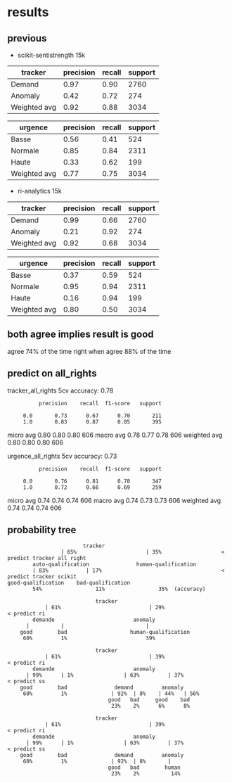 # results

## previous

- scikit-sentistrength 15k

| tracker      | precision | recall | support |
|--------------|-----------|--------|---------|
| Demand       | 0.97      | 0.90   | 2760    |
| Anomaly      | 0.42      | 0.72   | 274     |
| Weighted avg | 0.92      | 0.88   | 3034    |

| urgence      | precision | recall | support |
|--------------|-----------|--------|---------|
| Basse        | 0.56      | 0.41   | 524     |
| Normale      | 0.85      | 0.84   | 2311    |
| Haute        | 0.33      | 0.62   | 199     |
| Weighted avg | 0.77      | 0.75   | 3034    |

- ri-analytics 15k

| tracker      | precision | recall | support |
|--------------|-----------|--------|---------|
| Demand       | 0.99      | 0.66   | 2760    |
| Anomaly      | 0.21      | 0.92   | 274     |
| Weighted avg | 0.92      | 0.68   | 3034    |

| urgence      | precision | recall | support |
|--------------|-----------|--------|---------|
| Basse        | 0.37      | 0.59   | 524     |
| Normale      | 0.95      | 0.94   | 2311    |
| Haute        | 0.16      | 0.94   | 199     |
| Weighted avg | 0.80      | 0.50   | 3034    |

## both agree implies result is good

agree 74% of the time
right when agree 88% of the time

## predict on all_rights

tracker_all_rights
5cv accuracy: 0.78

              precision    recall  f1-score   support

         0.0       0.73      0.67      0.70       211
         1.0       0.83      0.87      0.85       395

   micro avg       0.80      0.80      0.80       606
   macro avg       0.78      0.77      0.78       606
weighted avg       0.80      0.80      0.80       606

urgence_all_rights
5cv accuracy: 0.73

              precision    recall  f1-score   support

         0.0       0.76      0.81      0.78       347
         1.0       0.72      0.66      0.69       259

   micro avg       0.74      0.74      0.74       606
   macro avg       0.74      0.73      0.73       606
weighted avg       0.74      0.74      0.74       606

## probability tree

```text
                        tracker
                 | 65%                      | 35%                   < predict tracker all right
        auto-qualification               human-qualification
        | 83%            | 17%                                      < predict tracker scikit
good-qualification    bad-qualification
        54%                 11%                 35%  (accuracy)
```

```text
                            tracker
            | 61%                            | 29%                    < predict ri
        demande                         anomaly
      |          |                          |
    good        bad                    human-qualification
     60%         1%                         39%
```

```text
                            tracker
            | 61%                            | 39%                    < predict ri
        demande                         anomaly
      | 99%      | 1%                | 63%         | 37%              < predict ss
    good        bad               demand         anomaly
     60%         1%              | 92%  | 8%    | 44%   | 56%
                                good   bad     good    bad
                                 23%    2%      6%      8%
```

```text
                            tracker
            | 61%                            | 39%                    < predict ri
        demande                         anomaly
      | 99%      | 1%                | 63%         | 37%              < predict ss
    good        bad               demand         anomaly
     60%         1%              | 92%  | 8%       |
                                good   bad        human
                                 23%    2%          14%
```
